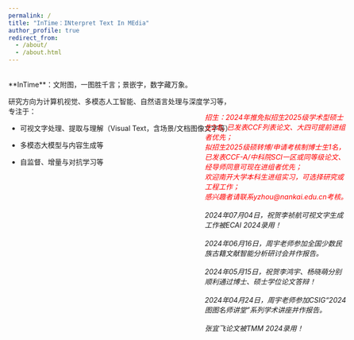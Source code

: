 ```yaml
---
permalink: /
title: "InTime：INterpret Text In MEdia"
author_profile: true
redirect_from: 
  - /about/
  - /about.html
---  
```

<br>
**InTime**：文附图，一图胜千言；景嵌字，数字藏万象。  
  
研究方向为计算机视觉、多模态人工智能、自然语言处理与深度学习等，<br>
专注于：  

+ 可视文字处理、提取与理解（Visual Text，含场景/文档图像文字等）  

+ 多模态大模型与内容生成等  

+ 自监督、增量与对抗学习等  

<style>
  .news{
    position: absolute;
    top: 7%;
    right: 5%;
    width: 30%;
  }
  .map{
    width: 75%;
  }
  @media screen and (max-width: 800px) {
    .news {
      position: static;
      width: auto;
    }
    .map{
      width: auto;
    }
  }
</style>

<div class="news">
    <h16 style="color:red"><em>招生：2024年推免拟招生2025级学术型硕士生2名, 已发表CCF列表论文、大四可提前进组者优先；</em></h16><br>
    <h16 style="color:red"><em>拟招生2025级硕转博/申请考核制博士生1名，已发表CCF-A/中科院SCI一区或同等级论文、经导师同意可现在进组者优先；</em></h16><br>
    <h16 style="color:red"><em>欢迎南开大学本科生进组实习，可选择研究或工程工作；</em></h16><br>
    <h16 style="color:red"><em>感兴趣者请联系yzhou@nankai.edu.cn考核。</em></h16><br><br>
    <em>2024年07月04日，祝贺李祯航可视文字生成工作被ECAI 2024录用！</em><br><br>
    <em>2024年06月16日，周宇老师参加全国少数民族古籍文献智能分析研讨会并作报告。</em><br><br>
    <em>2024年05月15日，祝贺李鸿宇、杨晓萌分别顺利通过博士、硕士学位论文答辩！</em><br><br>
    <em>2024年04月24日，周宇老师参加CSIG“2024图图名师讲堂”系列学术讲座并作报告。</em><br><br>
    <em>张宜飞论文被TMM 2024录用！</em><br>    
</div>

<div class="map">
  <script type="text/javascript" id="clustrmaps" src="//clustrmaps.com/map_v2.js?d=IZ9pPSCretfEwjCp7s_Fm8UrWtt2kUvApAL5BtbtCBA&cl=ffffff&w=a"></script>
</div>
